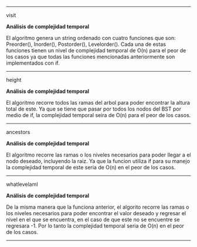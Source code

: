 ----------------------------------------------
visit

**Análisis de complejidad temporal**

El algoritmo genera un string ordenado con cuatro funciones que son: Preorder(), Inorder(), Postorder(), Levelorder(). Cada una de estas funciones tienen un nivel de complejidad temporal de O(n) para el peor de los casos ya que todas las funciones mencionadas anteriormente son implementados con if.

----------------------------------------------
height

**Análisis de complejidad temporal**

El algoritmo recorre todos las ramas del arbol para poder encontrar la altura total de este. Ya que se tiene que pasar por todos los nodos del BST por medio de if, la complejidad temporal seira de O(n) para el peor de los casos.

----------------------------------------------
ancestors

**Análisis de complejidad temporal**

El algoritmo recorre las ramas o los niveles necesarios para poder llegar a el nodo deseado, incluyendo la raiz. Ya que la funcion utiliza if para su manejo la complejidad temporal de este seria de O(n) en el peor de los casos.

----------------------------------------------
whatlevelamI

**Análisis de complejidad temporal**

De la misma manera que la funciona anterior, el algorito recorre las ramas o los niveles necesarios para poder encontrar el valor deseado y regresar el nivel en el que se encuentra, en el caso de que este no se encuentre se regresara -1. Por lo tanto la complejidad temporal seria de O(n) en el peor de los casos.

----------------------------------------------


